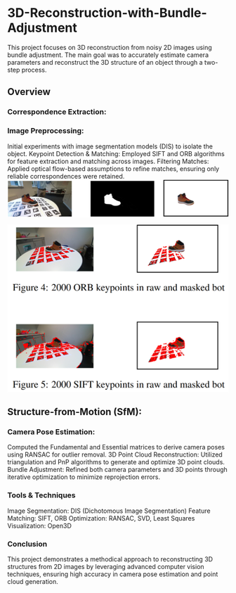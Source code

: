# 3D-Reconstruction-with-Bundle-Adjustment

This project focuses on 3D reconstruction from noisy 2D images using bundle adjustment. The main goal was to accurately estimate camera parameters and reconstruct the 3D structure of an object through a two-step process.

## Overview
### Correspondence Extraction:

### Image Preprocessing: 
Initial experiments with image segmentation models (DIS) to isolate the object.
Keypoint Detection & Matching: Employed SIFT and ORB algorithms for feature extraction and matching across images.
Filtering Matches: Applied optical flow-based assumptions to refine matches, ensuring only reliable correspondences were retained.
![Results after segmentation](segment1.PNG)

![Results after finding correspondences with SIFT and ORB](correspondences.PNG)


## Structure-from-Motion (SfM):

### Camera Pose Estimation: 
Computed the Fundamental and Essential matrices to derive camera poses using RANSAC for outlier removal.
3D Point Cloud Reconstruction: Utilized triangulation and PnP algorithms to generate and optimize 3D point clouds.
Bundle Adjustment: Refined both camera parameters and 3D points through iterative optimization to minimize reprojection errors.

### Tools & Techniques
Image Segmentation: DIS (Dichotomous Image Segmentation)
Feature Matching: SIFT, ORB
Optimization: RANSAC, SVD, Least Squares
Visualization: Open3D

### Conclusion
This project demonstrates a methodical approach to reconstructing 3D structures from 2D images by leveraging advanced computer vision techniques, ensuring high accuracy in camera pose estimation and point cloud generation.
